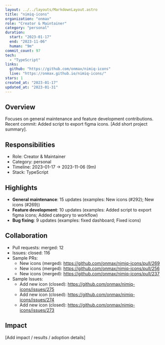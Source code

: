 ```yaml
---
layout: ../../layouts/MarkdownLayout.astro
title: "nimiq-icons"
organization: "onmax"
role: "Creator & Maintainer"
category: "personal"
duration:
  start: "2023-01-17"
  end: "2023-11-06"
  human: "9m"
commit_count: 97
tech:
  - "TypeScript"
links:
  github: "https://github.com/onmax/nimiq-icons"
  live: "https://onmax.github.io/nimiq-icons/"
stars: 1
created_at: "2023-01-17"
updated_at: "2023-01-31"
---
```

## Overview
Focuses on general maintenance and feature development contributions. Recent commit: Added script to export figma icons. [Add short project summary].

## Responsibilities
- Role: Creator & Maintainer
- Category: personal
- Timeline: 2023-01-17 -> 2023-11-06 (9m)
- Stack: TypeScript

## Highlights
- **General maintenance**: 15 updates (examples: New icons (#292); New icons (#269))
- **Feature development**: 10 updates (examples: Added script to export figma icons; Added category to workflow)
- **Bug fixing**: 9 updates (examples: fixed dashboard; Fixed icons)

## Collaboration
- Pull requests: merged: 12
- Issues: closed: 116
- Sample PRs:
  - New icons (merged): https://github.com/onmax/nimiq-icons/pull/269
  - New icons (merged): https://github.com/onmax/nimiq-icons/pull/256
  - New icons (merged): https://github.com/onmax/nimiq-icons/pull/237
- Sample Issues:
  - Add new icon (closed): https://github.com/onmax/nimiq-icons/issues/275
  - Add new icon (closed): https://github.com/onmax/nimiq-icons/issues/274
  - Add new icon (closed): https://github.com/onmax/nimiq-icons/issues/273

## Impact
[Add impact / results / adoption details]
